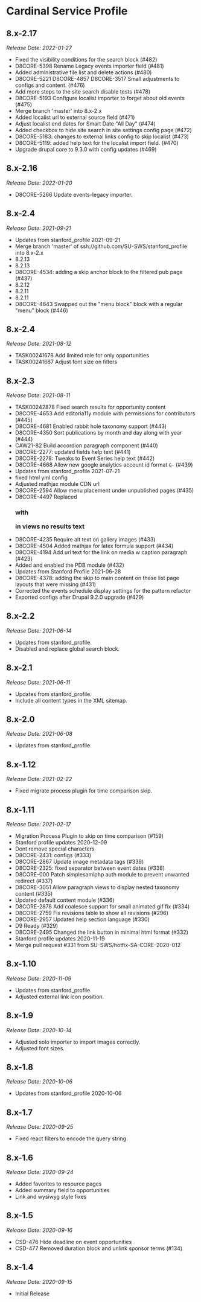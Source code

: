 # Cardinal Service Profile


8.x-2.17
--------------------------------------------------------------------------------
_Release Date: 2022-01-27_

- Fixed the visibility conditions for the search block (#482)
- D8CORE-5398 Rename Legacy events importer field (#481)
- Added administrative file list and delete actions (#480)
- D8CORE-5221 D8CORE-4857 D8CORE-3517 Small adjustments to configs and content. (#476)
- Add more steps to the site search disable tests (#478)
- D8CORE-5193 Configure localist importer to forget about old events (#475)
- Merge branch 'master' into 8.x-2.x
- Added localist url to external source field (#471)
- Adjust localist end dates for Smart Date "All Day" (#474)
- Added checkbox to hide site search in site settings config page (#472)
- D8CORE-5183: changes to external links config to skip localist (#473)
- D8CORE-5119: added help text for the localist import field. (#470)
- Upgrade drupal core to 9.3.0 with config updates (#469)

8.x-2.16
--------------------------------------------------------------------------------
_Release Date: 2022-01-20_

- D8CORE-5266 Update events-legacy importer.


8.x-2.4
--------------------------------------------------------------------------------
_Release Date: 2021-09-21_

- Updates from stanford_profile 2021-09-21
- Merge branch 'master' of ssh://github.com/SU-SWS/stanford_profile into 8.x-2.x
- 8.2.13
- 8.2.13
- D8CORE-4534: adding a skip anchor block to the filtered pub page (#437)
- 8.2.12
- 8.2.11
- 8.2.11
- D8CORE-4643 Swapped out the "menu block" block with a regular "menu" block (#446)

8.x-2.4
--------------------------------------------------------------------------------
_Release Date: 2021-08-12_

- TASK00241678 Add limited role for only opportunities
- TASK00241687 Adjust font size on filters

8.x-2.3
--------------------------------------------------------------------------------
_Release Date: 2021-08-11_

- TASK00242878 Fixed search results for opportunity content
- D8CORE-4653 Add editoria11y module with permissions for contributors (#445)
- D8CORE-4681 Enabled rabbit hole taxonomy support (#443)
- D8CORE-4350 Sort publications by month and day along with year (#444)
- CAW21-82 Build accordion paragraph component (#440)
- D8CORE-2277: updated fields help text (#441)
- D8CORE-2278: Tweaks to Event Series help text (#442)
- D8CORE-4668 Allow new google analytics account id format `G-` (#439)
- Updates from stanford_profile 2021-07-21
- fixed html yml config
- Adjusted mathjax module CDN url
- D8CORE-2594 Allow menu placement under unpublished pages (#435)
- D8CORE-4497 Replaced <h3> with <p> in views no results text
- D8CORE-4235 Require alt text on gallery images (#433)
- D8CORE-4504 Added mathjax for latex formula support (#434)
- D8CORE-4194 Add url text for the link on media w caption paragraph (#423)
- Added and enabled the PDB module (#432)
- Updates from Stanford Profile 2021-06-28
- D8CORE-4378: adding the skip to main content on these list page layouts that were missing (#431)
- Corrected the events schedule display settings for the pattern refactor
- Exported configs after Drupal 9.2.0 upgrade (#429)

8.x-2.2
--------------------------------------------------------------------------------
_Release Date: 2021-06-14_

- Updates from stanford_profile.
- Disabled and replace global search block.

8.x-2.1
--------------------------------------------------------------------------------
_Release Date: 2021-06-11_

- Updates from stanford_profile.
- Include all content types in the XML sitemap.

8.x-2.0
--------------------------------------------------------------------------------
_Release Date: 2021-06-08_

- Updates from stanford_profile.

8.x-1.12
--------------------------------------------------------------------------------
_Release Date: 2021-02-22_

- Fixed migrate process plugin for time comparison skip.

8.x-1.11
--------------------------------------------------------------------------------
_Release Date: 2021-02-17_

- Migration Process Plugin to skip on time comparison (#159)
- Stanford profile updates 2020-12-09
- Dont remove special characters
- D8CORE-2431: configs (#333)
- D8CORE-2867 Update image metadata tags (#339)
- D8CORE-2325: fixed separator between event dates (#338)
- D8CORE-000 Patch simplesamlphp auth module to prevent unwanted redirect (#337)
- D8CORE-3051 Allow paragraph views to display nested taxonomy content (#335)
- Updated default content module (#336)
- D8CORE-2878 Add coalesce support for small animated gif fix (#334)
- D8CORE-2759 Fix revisions table to show all revisions (#296)
- D8CORE-2957 Updated help section language (#330)
- D9 Ready (#329)
- D8CORE-2495 Changed the link button in minimal html format (#332)
- Stanford profile updates 2020-11-19
- Merge pull request #331 from SU-SWS/hotfix-SA-CORE-2020-012

8.x-1.10
--------------------------------------------------------------------------------
_Release Date: 2020-11-09_

- Updates from stanford_profile
- Adjusted external link icon position.

8.x-1.9
--------------------------------------------------------------------------------
_Release Date: 2020-10-14_

- Adjusted solo importer to import images correctly.
- Adjusted font sizes.

8.x-1.8
--------------------------------------------------------------------------------
_Release Date: 2020-10-06_

- Updates from stanford_profile 2020-10-06


8.x-1.7
--------------------------------------------------------------------------------
_Release Date: 2020-09-25_

- Fixed react filters to encode the query string.

8.x-1.6
--------------------------------------------------------------------------------
_Release Date: 2020-09-24_

- Added favorites to resource pages
- Added summary field to opportunities
- Link and wysiwyg style fixes

8.x-1.5
--------------------------------------------------------------------------------
_Release Date: 2020-09-16_

- CSD-476 Hide deadline on event opportunities
- CSD-477 Removed duration block and unlink sponsor terms (#134)

8.x-1.4
--------------------------------------------------------------------------------
_Release Date: 2020-09-15_

- Initial Release
